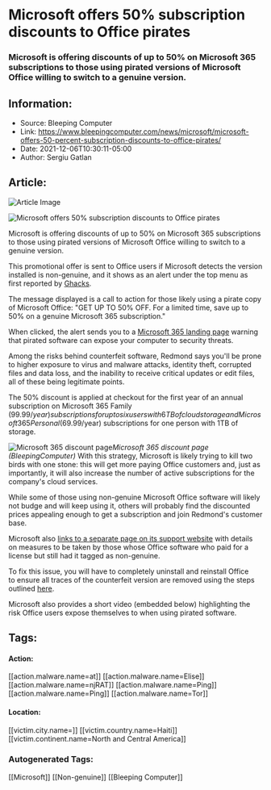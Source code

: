 # Microsoft offers 50% subscription discounts to Office pirates
### Microsoft is offering discounts of up to 50% on Microsoft 365 subscriptions to those using pirated versions of Microsoft Office willing to switch to a genuine version.

## Information:
+ Source: Bleeping Computer
+ Link: https://www.bleepingcomputer.com/news/microsoft/microsoft-offers-50-percent-subscription-discounts-to-office-pirates/
+ Date: 2021-12-06T10:30:11-05:00
+ Author: Sergiu Gatlan


## Article:
![Article Image](https://www.bleepstatic.com/content/hl-images/2021/12/06/pirate-flag.jpg)

![Microsoft offers 50% subscription discounts to Office pirates](https://www.bleepstatic.com/content/hl-images/2021/12/06/pirate-flag.jpg)


Microsoft is offering discounts of up to 50% on Microsoft 365 subscriptions to those using pirated versions of Microsoft Office willing to switch to a genuine version.


This promotional offer is sent to Office users if Microsoft detects the version installed is non-genuine, and it shows as an alert under the top menu as first reported by [Ghacks](https://www.ghacks.net/2021/12/03/pirated-versions-of-office-are-getting-a-discount-offer-for-a-microsoft-365-subscription/).


The message displayed is a call to action for those likely using a pirate copy of Microsoft Office: "GET UP TO 50% OFF. For a limited time, save up to 50% on a genuine Microsoft 365 subscription." 


When clicked, the alert sends you to a [Microsoft 365 landing page](https://www.microsoft.com/en-US/microsoft-365/buy/get-genuine-b?ocid=prod_unlicensed_cons_fuel_acq_getgenuine50_buy&rtc=1) warning that pirated software can expose your computer to security threats.


Among the risks behind counterfeit software, Redmond says you'll be prone to higher exposure to virus and malware attacks, identity theft, corrupted files and data loss, and the inability to receive critical updates or edit files, all of these being legitimate points.


The 50% discount is applied at checkout for the first year of an annual subscription on Microsoft 365 Family ($99.99/year) subscriptions for up to six users with 6TB of cloud storage and Microsoft 365 Personal ($69.99/year) subscriptions for one person with 1TB of storage.



![Microsoft 365 discount page](https://www.bleepstatic.com/images/news/u/1109292/2021/Microsoft_365_discount_page.png)*Microsoft 365 discount page (BleepingComputer)*
With this strategy, Microsoft is likely trying to kill two birds with one stone: this will get more paying Office customers and, just as importantly, it will also increase the number of active subscriptions for the company's cloud services.


While some of those using non-genuine Microsoft Office software will likely not budge and will keep using it, others will probably find the discounted prices appealing enough to get a subscription and join Redmond's customer base.


Microsoft also [links to a separate page on its support website](https://support.microsoft.com/en-us/office/stay-safe-with-a-genuine-office-license-f2c36e89-d113-4dbf-8e1c-86f7700bf647) with details on measures to be taken by those whose Office software who paid for a license but still had it tagged as non-genuine.


To fix this issue, you will have to completely uninstall and reinstall Office to ensure all traces of the counterfeit version are removed using the steps outlined [here](https://support.microsoft.com/en-us/office/stay-safe-with-a-genuine-office-license-f2c36e89-d113-4dbf-8e1c-86f7700bf647#bkmk_sarauninstall).


Microsoft also provides a short video (embedded below) highlighting the risk Office users expose themselves to when using pirated software.






## Tags:

#### Action:
[[action.malware.name=at]] [[action.malware.name=Elise]] [[action.malware.name=njRAT]] [[action.malware.name=Ping]] [[action.malware.name=Ping]] [[action.malware.name=Tor]]

#### Location:
[[victim.city.name=]] [[victim.country.name=Haiti]] [[victim.continent.name=North and Central America]]

### Autogenerated Tags:
[[Microsoft]] [[Non-genuine]] [[Bleeping Computer]]

